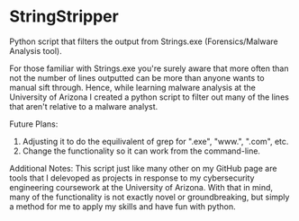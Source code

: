 # StringStripper
Python script that filters the output from Strings.exe (Forensics/Malware Analysis tool). 

For those familiar with Strings.exe you're surely aware that more often than not the number of lines outputted
can be more than anyone wants to manual sift through. Hence, while learning malware analysis at the
University of Arizona I created a python script to filter out many of the lines that aren't relative to 
a malware analyst. 

Future Plans:

1) Adjusting it to do the equilivalent of grep for ".exe", "www.", ".com", etc.
2) Change the functionality so it can work from the command-line.

Additional Notes: This script just like many other on my GitHub page are tools that I delevoped as projects
in response to my cybersecurity engineering coursework at the University of Arizona. With that in mind, many 
of the functionality is not exactly novel or groundbreaking, but simply a method for me to apply my skills and have 
fun with python. 
